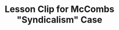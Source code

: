 ---
layout: manifest
title: Lesson Clip for McCombs &quot;Syndicalism&quot; Case
manifest_name: lesson-clip-for-mccombs-syndicalism-case
---
